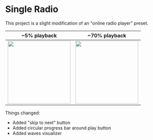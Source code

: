 # Single Radio

This project is a slight modification of an "online radio player" preset.

| ~5% playback | ~70% playback | 
| --- | --- |
| <img src="https://github.com/mobtophop/online-player-preset-customization/assets/145994644/af09aa4b-c31e-406c-a73c-6060ea7bc0ee" width="200" /> | <img src="https://github.com/mobtophop/online-player-preset-customization/assets/145994644/e91ee326-062a-441d-a6a1-5a76ef725bbb" width="200" /> |


Things changed:
- Added "skip to next" button
- Added circular progress bar around play button
- Added waves visualizer

